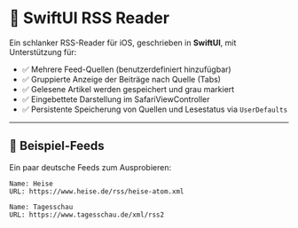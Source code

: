 # 📱 SwiftUI RSS Reader

Ein schlanker RSS-Reader für iOS, geschrieben in **SwiftUI**, mit Unterstützung für:

- ✅ Mehrere Feed-Quellen (benutzerdefiniert hinzufügbar)
- ✅ Gruppierte Anzeige der Beiträge nach Quelle (Tabs)
- ✅ Gelesene Artikel werden gespeichert und grau markiert
- ✅ Eingebettete Darstellung im SafariViewController
- ✅ Persistente Speicherung von Quellen und Lesestatus via `UserDefaults`

---

## 🧪 Beispiel-Feeds

Ein paar deutsche Feeds zum Ausprobieren:

```text
Name: Heise
URL: https://www.heise.de/rss/heise-atom.xml

Name: Tagesschau
URL: https://www.tagesschau.de/xml/rss2
```
